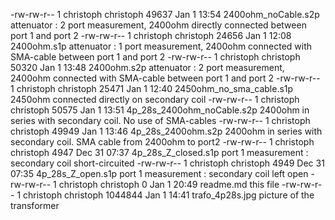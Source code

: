 -rw-rw-r-- 1 christoph christoph   49637 Jan  1 13:54 2400ohm_noCable.s2p               attenuator : 2 port measurement, 2400ohm directly connected between port 1 and port 2
-rw-rw-r-- 1 christoph christoph   24656 Jan  1 12:08 2400ohm.s1p                       attenuator : 1 port measurement, 2400ohm connected with SMA-cable between port 1 and port 2
-rw-rw-r-- 1 christoph christoph   50320 Jan  1 13:48 2400ohm.s2p                       attenuator : 2 port measurement, 2400ohm connected with SMA-cable between port 1 and port 2
-rw-rw-r-- 1 christoph christoph   25471 Jan  1 12:40 2450ohm_no_sma_cable.s1p          2450ohm connected directly on secondary coil
-rw-rw-r-- 1 christoph christoph   50575 Jan  1 13:51 4p_28s_2400ohm_noCable.s2p        2400ohm in series with secondary coil.  No use of SMA-cables
-rw-rw-r-- 1 christoph christoph   49949 Jan  1 13:46 4p_28s_2400ohm.s2p                2400ohm in series with secondary coil. SMA cable from 2400ohm to port2
-rw-rw-r-- 1 christoph christoph    4947 Dec 31 07:37 4p_28s_Z_closed.s1p               port 1 measurement : secondary coil short-circuited
-rw-rw-r-- 1 christoph christoph    4949 Dec 31 07:35 4p_28s_Z_open.s1p                 port 1 measurement : secondary coil left open
-rw-rw-r-- 1 christoph christoph       0 Jan  1 20:49 readme.md                         this file
-rw-rw-r-- 1 christoph christoph 1044844 Jan  1 14:41 trafo_4p28s.jpg                   picture of the transformer

